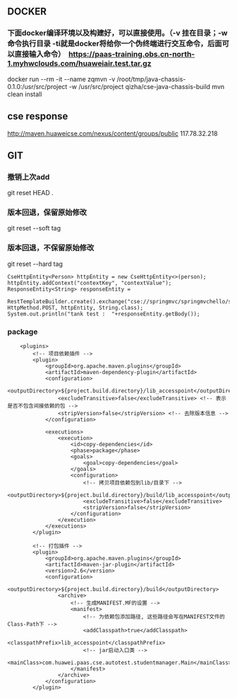 ## DOCKER
### 下面docker编译环境以及构建好，可以直接使用。（-v 挂在目录；-w命令执行目录 -ti就是docker将给你一个伪终端进行交互命令，后面可以直接输入命令）  https://paas-training.obs.cn-north-1.myhwclouds.com/huaweiair.test.tar.gz


docker run --rm -it --name zqmvn -v /root/tmp/java-chassis-0.1.0:/usr/src/project -w /usr/src/project qizha/cse-java-chassis-build mvn clean install
## cse response
http://maven.huaweicse.com/nexus/content/groups/public
117.78.32.218

## GIT
### 撤销上次add  
git reset HEAD .  
### 版本回退，保留原始修改  
git reset --soft tag  
### 版本回退，不保留原始修改  
git reset --hard tag  

    CseHttpEntity<Person> httpEntity = new CseHttpEntity<>(person);
    httpEntity.addContext("contextKey", "contextValue");
    ResponseEntity<String> responseEntity =
        RestTemplateBuilder.create().exchange("cse://springmvc/springmvchello/sayhello", HttpMethod.POST, httpEntity, String.class);
    System.out.println("tank test :  "+responseEntity.getBody());

### package

		<plugins>
			<!-- 项目依赖插件 -->
			<plugin>
				<groupId>org.apache.maven.plugins</groupId>
				<artifactId>maven-dependency-plugin</artifactId>
				<configuration>
					<outputDirectory>${project.build.directory}/lib_accesspoint</outputDirectory>
					<excludeTransitive>false</excludeTransitive> <!-- 表示是否不包含间接依赖的包 -->
					<stripVersion>false</stripVersion> <!-- 去除版本信息 -->
				</configuration>

				<executions>
					<execution>
						<id>copy-dependencies</id>
						<phase>package</phase>
						<goals>
							<goal>copy-dependencies</goal>
						</goals>
						<configuration>
							<!-- 拷贝项目依赖包到lib/目录下 -->
							<outputDirectory>${project.build.directory}/build/lib_accesspoint</outputDirectory>
							<excludeTransitive>false</excludeTransitive>
							<stripVersion>false</stripVersion>
						</configuration>
					</execution>
				</executions>
			</plugin>

			<!-- 打包插件 -->
			<plugin>
				<groupId>org.apache.maven.plugins</groupId>
				<artifactId>maven-jar-plugin</artifactId>
				<version>2.6</version>
				<configuration>
					<outputDirectory>${project.build.directory}/build</outputDirectory>
					<archive>
						<!-- 生成MANIFEST.MF的设置 -->
						<manifest>
							<!-- 为依赖包添加路径, 这些路径会写在MANIFEST文件的Class-Path下 -->
							<addClasspath>true</addClasspath>
							<classpathPrefix>lib_accesspoint</classpathPrefix>
							<!-- jar启动入口类 -->
							<mainClass>com.huawei.paas.cse.autotest.studentmanager.Main</mainClass>
						</manifest>
					</archive>
				</configuration>
			</plugin>
